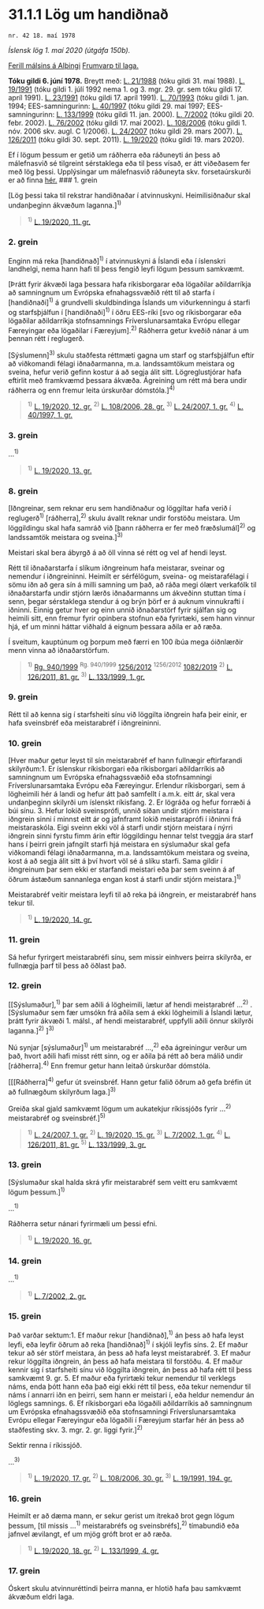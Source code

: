 # 31.1.1 Lög um handiðnað

`nr. 42 18. maí 1978`

_Íslensk lög 1. maí 2020 (útgáfa 150b)._

[Ferill málsins á Alþingi](https://www.althingi.is/thingstorf/thingmalalistar-eftir-thingum/ferill/?ltg=99&mnr=38)
[Frumvarp til laga.](https://www.althingi.is/altext/99/s/pdf/0039.pdf)

**Tóku gildi 6. júní 1978.**
Breytt með:
[L. 21/1988](https://althingi.is/altext/stjtnr.html#1988021) (tóku gildi 31. maí 1988).
[L. 19/1991](https://althingi.is/altext/stjt/1991.019.html) (tóku gildi 1. júlí 1992 nema 1. og 3. mgr. 29. gr. sem tóku gildi 17. apríl 1991).
[L. 23/1991](https://althingi.is/altext/stjt/1991.023.html) (tóku gildi 17. apríl 1991).
[L. 70/1993](https://althingi.is/altext/stjt/1993.070.html) (tóku gildi 1. jan. 1994;
EES-samningurinn:
[L. 40/1997](https://althingi.is/altext/stjt/1997.040.html) (tóku gildi 29. maí 1997;
EES-samningurinn:
[L. 133/1999](https://althingi.is/altext/stjt/1999.133.html) (tóku gildi 11. jan. 2000).
[L. 7/2002](https://althingi.is/altext/stjt/2002.007.html) (tóku gildi 20. febr. 2002).
[L. 76/2002](https://althingi.is/altext/stjt/2002.076.html) (tóku gildi 17. maí 2002).
[L. 108/2006](https://althingi.is/altext/stjt/2006.108.html) (tóku gildi 1. nóv. 2006 skv. augl. C 1/2006).
[L. 24/2007](https://althingi.is/altext/stjt/2007.024.html) (tóku gildi 29. mars 2007).
[L. 126/2011](https://althingi.is/altext/stjt/2011.126.html) (tóku gildi 30. sept. 2011).
[L. 19/2020](https://althingi.is/altext/stjt/2020.019.html) (tóku gildi 19. mars 2020).

Ef í lögum þessum er getið um ráðherra eða ráðuneyti án þess að málefnasvið sé tilgreint sérstaklega eða til þess vísað, er átt viðeðasem fer með lög þessi. Upplýsingar um málefnasvið ráðuneyta skv. forsetaúrskurði er að finna [hér.](2018119.md) ### 1. grein

[Lög þessi taka til rekstrar handiðnaðar í atvinnuskyni. Heimilisiðnaður skal undanþeginn ákvæðum laganna.]<sup>1)</sup> 

> <sup>1)</sup> [L. 19/2020, 11. gr.](https://althingi.is/altext/stjt/2020.019.html)

### 2. grein

Enginn má reka [handiðnað]<sup>1)</sup> í atvinnuskyni á Íslandi eða í íslenskri landhelgi, nema hann hafi til þess fengið leyfi lögum þessum samkvæmt.

[Þrátt fyrir ákvæði laga þessara hafa ríkisborgarar eða lögaðilar aðildarríkja að samningnum um Evrópska efnahagssvæðið rétt til að starfa í [handiðnaði]<sup>1)</sup> á grundvelli skuldbindinga Íslands um viðurkenningu á starfi og starfsþjálfun í [handiðnaði]<sup>1)</sup> í öðru EES-ríki [svo og ríkisborgarar eða lögaðilar aðildarríkja stofnsamnings Fríverslunarsamtaka Evrópu ellegar Færeyingar eða lögaðilar í Færeyjum].<sup>2)</sup> Ráðherra getur kveðið nánar á um þennan rétt í reglugerð.

[Sýslumenn]<sup>3)</sup> skulu staðfesta réttmæti gagna um starf og starfsþjálfun eftir að viðkomandi félagi iðnaðarmanna, m.a. landssamtökum meistara og sveina, hefur verið gefinn kostur á að segja álit sitt. Lögreglustjórar hafa eftirlit með framkvæmd þessara ákvæða. Ágreining um rétt má bera undir ráðherra og enn fremur leita úrskurðar dómstóla.]<sup>4)</sup> 

> <sup>1)</sup> [L. 19/2020, 12. gr.](https://althingi.is/altext/stjt/2020.019.html) <sup>2)</sup> [L. 108/2006, 28. gr.](https://althingi.is/altext/stjt/2006.108.html) <sup>3)</sup> [L. 24/2007, 1. gr.](https://althingi.is/altext/stjt/2007.024.html) <sup>4)</sup> [L. 40/1997, 1. gr.](https://althingi.is/altext/stjt/1997.040.html)

### 3. grein

…<sup>1)</sup> 

> <sup>1)</sup> [L. 19/2020, 13. gr.](https://althingi.is/altext/stjt/2020.019.html)

### 8. grein

[Iðngreinar, sem reknar eru sem handiðnaður og löggiltar hafa verið í reglugerð<sup>1)</sup> [ráðherra],<sup>2)</sup> skulu ávallt reknar undir forstöðu meistara. Um löggildingu skal hafa samráð við [þann ráðherra er fer með fræðslumál]<sup>2)</sup> og landssamtök meistara og sveina.]<sup>3)</sup> 

Meistari skal bera ábyrgð á að öll vinna sé rétt og vel af hendi leyst.

Rétt til iðnaðarstarfa í slíkum iðngreinum hafa meistarar, sveinar og nemendur í iðngreininni. Heimilt er sérfélögum, sveina- og meistarafélagi í sömu iðn að gera sín á milli samning um það, að ráða megi ólært verkafólk til iðnaðarstarfa undir stjórn lærðs iðnaðarmanns um ákveðinn stuttan tíma í senn, þegar sérstaklega stendur á og brýn þörf er á auknum vinnukrafti í iðninni. Einnig getur hver og einn unnið iðnaðarstörf fyrir sjálfan sig og heimili sitt, enn fremur fyrir opinbera stofnun eða fyrirtæki, sem hann vinnur hjá, ef um minni háttar viðhald á eignum þessara aðila er að ræða.

Í sveitum, kauptúnum og þorpum með færri en 100 íbúa mega óiðnlærðir menn vinna að iðnaðarstörfum.

> <sup>1)</sup> [Rg. 940/1999](https://althingi.ishttps://www.reglugerd.is/reglugerdir/allar/nr/940-1999) <sup>Rg. 940/1999</sup> [1256/2012](https://althingi.ishttps://www.reglugerd.is/reglugerdir/allar/nr/1256-2012) <sup>1256/2012</sup> [1082/2019](https://althingi.ishttps://www.reglugerd.is/reglugerdir/allar/nr/1082-2019) <sup>2)</sup> [L. 126/2011, 81. gr.](https://althingi.is/altext/stjt/2011.126.html) <sup>3)</sup> [L. 133/1999, 1. gr.](https://althingi.is/altext/stjt/1999.133.html)

### 9. grein

Rétt til að kenna sig í starfsheiti sínu við löggilta iðngrein hafa þeir einir, er hafa sveinsbréf eða meistarabréf í iðngreininni.

### 10. grein

[Hver maður getur leyst til sín meistarabréf ef hann fullnægir eftirfarandi skilyrðum:1. Er íslenskur ríkisborgari eða ríkisborgari aðildarríkis að samningnum um Evrópska efnahagssvæðið eða stofnsamningi Fríverslunarsamtaka Evrópu eða Færeyingur. Erlendur ríkisborgari, sem á lögheimili hér á landi og hefur átt það samfellt í a.m.k. eitt ár, skal vera undanþeginn skilyrði um íslenskt ríkisfang.
2. Er lögráða og hefur forræði á búi sínu.
3. Hefur lokið sveinsprófi, unnið síðan undir stjórn meistara í iðngrein sinni í minnst eitt ár og jafnframt lokið meistaraprófi í iðninni frá meistaraskóla. Eigi sveinn ekki völ á starfi undir stjórn meistara í nýrri iðngrein sinni fyrstu fimm árin eftir löggildingu hennar telst tveggja ára starf hans í þeirri grein jafngilt starfi hjá meistara en sýslumaður skal gefa viðkomandi félagi iðnaðarmanna, m.a. landssamtökum meistara og sveina, kost á að segja álit sitt á því hvort völ sé á slíku starfi. Sama gildir í iðngreinum þar sem ekki er starfandi meistari eða þar sem sveinn á af öðrum ástæðum sannanlega engan kost á starfi undir stjórn meistara.]<sup>1)</sup> 

Meistarabréf veitir meistara leyfi til að reka þá iðngrein, er meistarabréf hans tekur til.

> <sup>1)</sup> [L. 19/2020, 14. gr.](https://althingi.is/altext/stjt/2020.019.html)

### 11. grein

Sá hefur fyrirgert meistarabréfi sínu, sem missir einhvers þeirra skilyrða, er fullnægja þarf til þess að öðlast það.

### 12. grein

[[Sýslumaður],<sup>1)</sup> þar sem aðili á lögheimili, lætur af hendi meistarabréf …<sup>2)</sup> . [Sýslumaður sem fær umsókn frá aðila sem á ekki lögheimili á Íslandi lætur, þrátt fyrir ákvæði 1. málsl., af hendi meistarabréf, uppfylli aðili önnur skilyrði laganna.]<sup>2)</sup> ]<sup>3)</sup> 

Nú synjar [sýslumaður]<sup>1)</sup> um meistarabréf …,<sup>2)</sup> eða ágreiningur verður um það, hvort aðili hafi misst rétt sinn, og er aðila þá rétt að bera málið undir [ráðherra].<sup>4)</sup> Enn fremur getur hann leitað úrskurðar dómstóla.

[[[Ráðherra]<sup>4)</sup> gefur út sveinsbréf. Hann getur falið öðrum að gefa bréfin út að fullnægðum skilyrðum laga.]<sup>3)</sup> 

Greiða skal gjald samkvæmt lögum um aukatekjur ríkissjóðs fyrir …<sup>2)</sup> meistarabréf og sveinsbréf.]<sup>5)</sup> 

> <sup>1)</sup> [L. 24/2007, 1. gr.](https://althingi.is/altext/stjt/2007.024.html) <sup>2)</sup> [L. 19/2020, 15. gr.](https://althingi.is/altext/stjt/2020.019.html) <sup>3)</sup> [L. 7/2002, 1. gr.](https://althingi.is/altext/stjt/2002.007.html) <sup>4)</sup> [L. 126/2011, 81. gr.](https://althingi.is/altext/stjt/2011.126.html) <sup>5)</sup> [L. 133/1999, 3. gr.](https://althingi.is/altext/stjt/1999.133.html)

### 13. grein

[Sýslumaður skal halda skrá yfir meistarabréf sem veitt eru samkvæmt lögum þessum.]<sup>1)</sup> 

…<sup>1)</sup> 

Ráðherra setur nánari fyrirmæli um þessi efni.

> <sup>1)</sup> [L. 19/2020, 16. gr.](https://althingi.is/altext/stjt/2020.019.html)

### 14. grein

…<sup>1)</sup> 

> <sup>1)</sup> [L. 7/2002, 2. gr.](https://althingi.is/altext/stjt/2002.007.html)

### 15. grein

Það varðar sektum:1. Ef maður rekur [handiðnað],<sup>1)</sup> án þess að hafa leyst leyfi, eða leyfir öðrum að reka [handiðnað]<sup>1)</sup> í skjóli leyfis síns.
2. Ef maður tekur að sér störf meistara, án þess að hafa leyst meistarabréf.
3. Ef maður rekur löggilta iðngrein, án þess að hafa meistara til forstöðu.
4. Ef maður kennir sig í starfsheiti sínu við löggilta iðngrein, án þess að hafa rétt til þess samkvæmt 9. gr.
5. Ef maður eða fyrirtæki tekur nemendur til verklegs náms, enda þótt hann eða það eigi ekki rétt til þess, eða tekur nemendur til náms í annarri iðn en þeirri, sem hann er meistari í, eða heldur nemendur án löglegs samnings.
6. Ef ríkisborgari eða lögaðili aðildarríkis að samningnum um Evrópska efnahagssvæðið eða stofnsamningi Fríverslunarsamtaka Evrópu ellegar Færeyingur eða lögaðili í Færeyjum starfar hér án þess að staðfesting skv. 3. mgr. 2. gr. liggi fyrir.]<sup>2)</sup> 

Sektir renna í ríkissjóð.

…<sup>3)</sup> 

> <sup>1)</sup> [L. 19/2020, 17. gr.](https://althingi.is/altext/stjt/2020.019.html) <sup>2)</sup> [L. 108/2006, 30. gr.](https://althingi.is/altext/stjt/2006.108.html) <sup>3)</sup> [L. 19/1991, 194. gr.](https://althingi.is/altext/stjt/1991.019.html)

### 16. grein

Heimilt er að dæma mann, er sekur gerist um ítrekað brot gegn lögum þessum, [til missis …<sup>1)</sup> meistarabréfs og sveinsbréfs],<sup>2)</sup> tímabundið eða jafnvel ævilangt, ef um mjög gróft brot er að ræða.

> <sup>1)</sup> [L. 19/2020, 18. gr.](https://althingi.is/altext/stjt/2020.019.html) <sup>2)</sup> [L. 133/1999, 4. gr.](https://althingi.is/altext/stjt/1999.133.html)

### 17. grein

Óskert skulu atvinnuréttindi þeirra manna, er hlotið hafa þau samkvæmt ákvæðum eldri laga.
